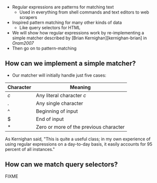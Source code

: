 ---
---

-   <g key="regular_expression">Regular expressions</g> are patterns for matching text
    -   Used in everything from shell commands and text editors to web scrapers
-   Inspired pattern matching for many other kinds of data
    -   Like <g key="query_selector">query selectors</a> for HTML
-   We will show how regular expressions work by re-implementing a simple matcher
    described by [Brian Kernighan][kernighan-brian] in <cite>Oram2007</cite>
-   Then go on to pattern-matching

## How can we implement a simple matcher?

-   Our matcher will initially handle just five cases:

| Character | Meaning |
| --------- | ------- |
| *c*       | Any literal character *c* |
| .         | Any single character |
| ^         | Beginning of input |
| $         | End of input |
| *         | Zero or more of the previous character |

As Kernighan said,
"This is quite a useful class;
in my own experience of using regular expressions on a day-to-day basis,
it easily accounts for 95 percent of all instances."

## How can we match query selectors?

FIXME
